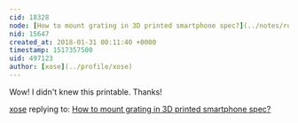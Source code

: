 ```yaml
---
cid: 18328
node: [How to mount grating in 3D printed smartphone spec?](../notes/robert_winkler/01-30-2018/how-to-mount-grating-in-3d-printed-smartphone-spec)
nid: 15647
created_at: 2018-01-31 00:11:40 +0000
timestamp: 1517357500
uid: 497123
author: [xose](../profile/xose)
---
```


Wow! I didn't knew this printable. Thanks!

[xose](../profile/xose) replying to: [How to mount grating in 3D printed smartphone spec?](../notes/robert_winkler/01-30-2018/how-to-mount-grating-in-3d-printed-smartphone-spec)

